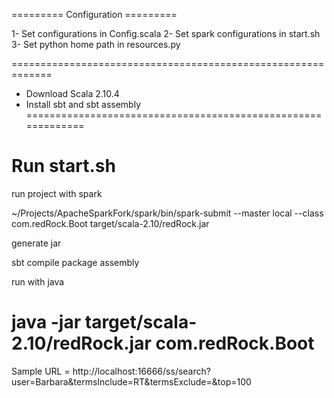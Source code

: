 ========= Configuration =========

1- Set configurations in Config.scala
2- Set spark configurations in start.sh
3- Set python home path in resources.py

=============================================================
- Download Scala 2.10.4
- Install sbt and sbt assembly
=============================================================

Run start.sh
===========================================================
run project with spark

~/Projects/ApacheSparkFork/spark/bin/spark-submit --master local --class com.redRock.Boot target/scala-2.10/redRock.jar

generate jar

sbt compile package assembly

run with java

java -jar target/scala-2.10/redRock.jar com.redRock.Boot
=============================================================

Sample URL = http://localhost:16666/ss/search?user=Barbara&termsInclude=RT&termsExclude=&top=100
